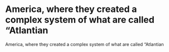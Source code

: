 # America, where they created a complex system of what are called “Atlantian

America, where they created a complex system of what are called “Atlantian